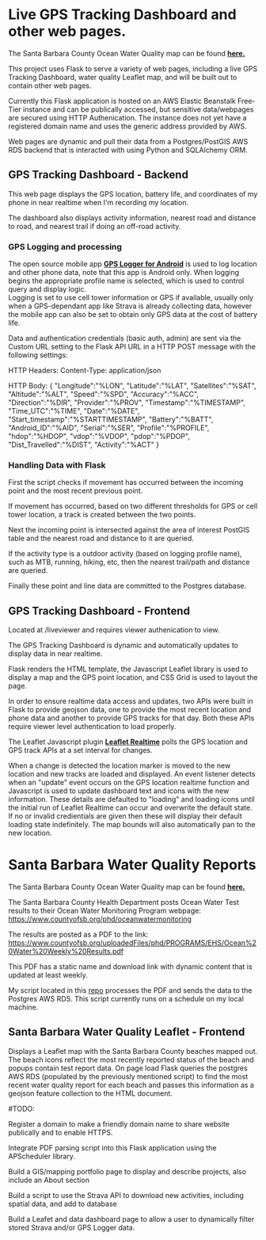 # Live GPS Tracking Dashboard and other web pages.

The Santa Barbara County Ocean Water Quality map can be found **[here.](http://flasktrackingdashboard-env.eba-icgpdrng.us-west-1.elasticbeanstalk.com/SBCOceanWaterQuality)**

This project uses Flask to serve a variety of web pages, including a live GPS Tracking Dashboard, water quality Leaflet map, and will be built out to contain other web pages.

Currently this Flask application is hosted on an AWS Elastic Beanstalk Free-Tier instance and can be publically accessed, but sensitive data/webpages are secured using HTTP Authenication. The instance does not yet have a registered domain name and uses the generic address provided by AWS.

Web pages are dynamic and pull their data from a Postgres/PostGIS AWS RDS backend that is interacted with using Python and SQLAlchemy ORM.

## GPS Tracking Dashboard - Backend
This web page displays the GPS location, battery life, and coordinates of my phone in near realtime when I'm recording my location. 

The dashboard also displays activity information, nearest road and distance to road, and nearest trail if doing an off-road activity.   

### GPS Logging and processing

The open source mobile app **[GPS Logger for Android](https://gpslogger.app/)** is used to log location and other phone data, note that this app is Android only. 
When logging begins the appropriate profile name is selected, which is used to control query and display logic.  
Logging is set to use cell tower information or GPS if available, usually only when a GPS-dependant app like Strava is already collecting data, however the mobile app can also be set to obtain only GPS data at the cost of battery life.   

Data and authentication credentials (basic auth, admin) are sent via the Custom URL setting to the Flask API URL in a HTTP POST message with the following settings:

HTTP Headers:
Content-Type: application/json

HTTP Body:
{
   "Longitude":"%LON",
   "Latitude":"%LAT",
   "Satellites":"%SAT",
   "Altitude":"%ALT",
   "Speed":"%SPD",
   "Accuracy":"%ACC",
   "Direction":"%DIR",
   "Provider":"%PROV",
   "Timestamp":"%TIMESTAMP",
   "Time_UTC":"%TIME",
   "Date":"%DATE",
   "Start_timestamp":"%STARTTIMESTAMP",
   "Battery":"%BATT",
   "Android_ID":"%AID",
   "Serial":"%SER",
   "Profile":"%PROFILE",
   "hdop":"%HDOP",
   "vdop":"%VDOP",
   "pdop":"%PDOP",
   "Dist_Travelled":"%DIST",
   "Activity":"%ACT"
}

### Handling Data with Flask
First the script checks if movement has occurred between the incoming point and the most recent previous point.

If movement has occurred, based on two different thresholds for GPS or cell tower location, a track is created between the two points.

Next the incoming point is intersected against the area of interest PostGIS table and the nearest road and distance to it are queried. 

If the activity type is a outdoor activity (based on logging profile name), such as MTB, running, hiking, etc, then the nearest trail/path and distance are queried.

Finally these point and line data are committed to the Postgres database.

## GPS Tracking Dashboard - Frontend

Located at /liveviewer and requires viewer authenication to view. 

The GPS Tracking Dashboard is dynamic and automatically updates to display data in near realtime.

Flask renders the HTML template, the Javascript Leaflet library is used to display a map and the GPS point location, and CSS Grid is used to layout the page.

In order to ensure realtime data access and updates, two APIs were built in Flask to provide geojson data, one to provide the most recent location and phone data and another to provide GPS tracks for that day. Both these APIs require viewer level authentication to load properly.

The Leaflet Javascript plugin **[Leaflet Realtime](https://github.com/perliedman/leaflet-realtime)** polls the GPS location and GPS track APIs at a set interval for changes.

When a change is detected the location marker is moved to the new location and new tracks are loaded and displayed. An event listener detects when an "update" event occurs on the GPS location realtime function and Javascript is used to update dashboard text and icons with the new information. These details are defaulted to "loading" and loading icons until the initial run of Leaflet Realtime can occur and overwrite the default state. If no or invalid credientials are given then these will display their default loading state indefinitely. The map bounds will also automatically pan to the new location. 

# Santa Barbara Water Quality Reports

The Santa Barbara County Ocean Water Quality map can be found **[here.](http://flasktrackingdashboard-env.eba-icgpdrng.us-west-1.elasticbeanstalk.com/SBCOceanWaterQuality)**

The Santa Barbara County Health Department posts Ocean Water Test results to their Ocean Water Monitoring Program webpage:
https://www.countyofsb.org/phd/oceanwatermonitoring

The results are posted as a PDF to the link:
https://www.countyofsb.org/uploadedFiles/phd/PROGRAMS/EHS/Ocean%20Water%20Weekly%20Results.pdf

This PDF has a static name and download link with dynamic content that is updated at least weekly.

My script located in this [repo](https://github.com/gavleavitt/Water_Quality_PDF_Parsing) processes the PDF and sends the data to the Postgres AWS RDS. This script currently runs on a schedule on my local machine.

## Santa Barbara Water Quality Leaflet - Frontend

Displays a Leaflet map with the Santa Barbara County beaches mapped out. The beach icons reflect the most recently reported status of the beach and popups contain  test report data. 
On page load Flask queries the postgres AWS RDS (populated by the previously mentioned script) to find the most recent water quality report for each beach and passes this information as a geojson feature collection to the HTML document. 

#TODO:

Register a domain to make a friendly domain name to share website publically and to enable HTTPS. 

Integrate PDF parsing script into this Flask application using the APScheduler library. 

Build a GIS/mapping portfolio page to display and describe projects, also include an About section

Build a script to use the Strava API to download new activities, including spatial data, and add to database 

Build a Leafet and data dashboard page to allow a user to dynamically filter stored Strava and/or GPS Logger data.


 

